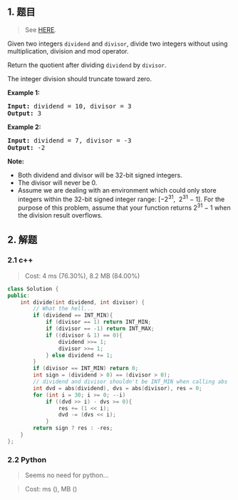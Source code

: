## 1. 题目

> See [HERE](https://leetcode.com/problems/divide-two-integers/).

<div><p>Given two integers <code>dividend</code> and <code>divisor</code>, divide two integers without using multiplication, division and mod operator.</p>

<p>Return the quotient after dividing <code>dividend</code> by <code>divisor</code>.</p>

<p>The integer division should truncate toward zero.</p>

<p><strong>Example 1:</strong></p>

<pre><strong>Input:</strong> dividend = 10, divisor = 3
<strong>Output:</strong> 3</pre>

<p><strong>Example 2:</strong></p>

<pre><strong>Input:</strong> dividend = 7, divisor = -3
<strong>Output:</strong> -2</pre>

<p><strong>Note:</strong></p>

<ul>
	<li>Both dividend and divisor&nbsp;will be&nbsp;32-bit&nbsp;signed integers.</li>
	<li>The divisor will never be 0.</li>
	<li>Assume we are dealing with an environment which could only store integers within the 32-bit signed integer range: [−2<sup>31</sup>, &nbsp;2<sup>31</sup> − 1]. For the purpose of this problem, assume that your function returns 2<sup>31</sup> − 1 when the division result&nbsp;overflows.</li>
</ul>
</div>

## 2. 解题

### 2.1 c++

> Cost: 4 ms (76.30%), 8.2 MB (84.00%)

```cpp
class Solution {
public:
    int divide(int dividend, int divisor) {
        // What the hell...
        if (dividend == INT_MIN){
            if (divisor == 1) return INT_MIN;
            if (divisor == -1) return INT_MAX;
            if ((divisor & 1) == 0){
                dividend >>= 1;
                divisor >>= 1;
            } else dividend += 1;
        }
        if (divisor == INT_MIN) return 0;
        int sign = (dividend > 0) == (divisor > 0);
        // dividend and divisor shouldn't be INT_MIN when calling abs
        int dvd = abs(dividend), dvs = abs(divisor), res = 0;
        for (int i = 30; i >= 0; --i)
            if ((dvd >> i) - dvs >= 0){
                res += (1 << i);
                dvd -= (dvs << i);
            }
        return sign ? res : -res;
    }
};
```

### 2.2 Python

> Seems no need for python...

> Cost: ms (), MB ()

```python

```

